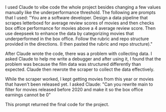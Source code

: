 I used Claude to vibe code the whole project besides changing a few values manually like the underperformance threshold. The following are prompts that I used: "You are a software developer. Design a data pipeline that scrapes letterboxd for average review scores of movies and then checks box office performance for movies above a 4 average review score. Then use deepseek to enhance the data by categorizing movies that underperformed in the box office. Follow the rubric and repo structure provided in the directions. (I then pasted the rubric and repo structure)."

After Claude wrote the code, there was a problem with collecting data. I asked Claude to help me write a debugger and after using it, I found that the problem was because the film data was structured differently than expected. Claude then rewrote the scraper to collect the data effectively.

While the scraper worked, I kept getting movies from this year or movies that haven't been released yet. I asked Claude: "Can you rewrite main to filter for movies released before 2020 and make it so the box office earnings cannot be 0"

This prompt returned the final code for the project.